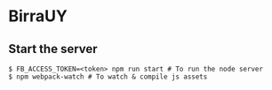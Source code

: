 # BirraUY

## Start the server

```
$ FB_ACCESS_TOKEN=<token> npm run start # To run the node server
$ npm webpack-watch # To watch & compile js assets
```
